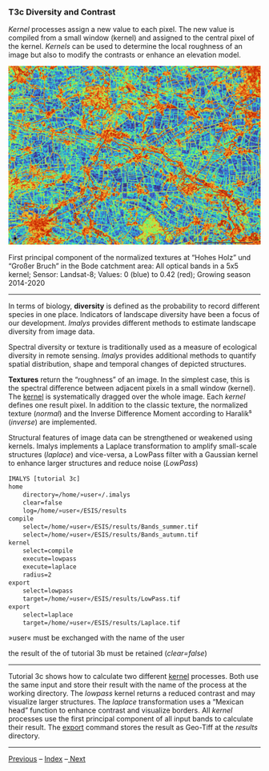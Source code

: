 ### T3c	Diversity and Contrast

*Kernel* processes assign a new value to each pixel. The new value is compiled from a small window (kernel) and assigned to the central pixel of the kernel. *Kernels* can be used to determine the local roughness of an image but also to modify the contrasts or enhance an elevation model.

![](../images/t3_Normalized.png)

First principal component of the normalized textures at “Hohes Holz” und “Großer Bruch” in the Bode catchment area: All optical bands in a 5x5 kernel; Sensor: Landsat-8; Values: 0 (blue) to 0.42 (red); Growing season 2014-2020

---

In terms of biology, **diversity** is defined as the probability to record different species in one place. Indicators of landscape diversity have been a focus of our development. *Imalys* provides different methods to estimate landscape diversity from image data.

Spectral diversity or texture is traditionally used as a measure of ecological diversity in remote sensing. *Imalys* provides additional methods to quantify spatial distribution, shape and temporal changes of depicted structures. 

**Textures** return the “roughness” of an image. In the simplest case, this is the spectral difference between adjacent pixels in a small window (kernel). The [kernel](../manual/6_Kernel.md) is systematically dragged over the whole image. Each *kernel* defines one result pixel. In addition to the classic texture, the normalized texture (*normal*) and the Inverse Difference Moment according to Haralik⁵ (*inverse*) are implemented.

Structural features of image data can be strengthened or weakened using kernels. Imalys implements a Laplace transformation to amplify small-scale structures (*laplace*) and vice-versa, a LowPass filter with a Gaussian kernel to enhance larger structures and reduce noise (*LowPass*)

```
IMALYS [tutorial 3c]
home
	directory=/home/»user«/.imalys
	clear=false
	log=/home/»user«/ESIS/results
compile
	select=/home/»user«/ESIS/results/Bands_summer.tif
	select=/home/»user«/ESIS/results/Bands_autumn.tif
kernel
	select=compile
	execute=lowpass
	execute=laplace
	radius=2
export
	select=lowpass
	target=/home/»user«/ESIS/results/LowPass.tif
export
	select=laplace
	target=/home/»user«/ESIS/results/Laplace.tif
```

»user« must be exchanged with the name of the user

the result of the of tutorial 3b must be retained (*clear=false*)

---

Tutorial 3c shows how to calculate two different [kernel](../manual/6_Kernel.md) processes. Both use the same input and store their result with the name of the process at the working directory. The *lowpass* kernel returns a reduced contrast and may visualize larger structures. The *laplace* transformation uses a “Mexican head” function to enhance contrast and visualize borders. All *kernel* processes use the first principal component of all input bands to calculate their result. The [export](../manual/11_Export.md) command stores the result as Geo-Tiff at the *results* directory.

-----

[Previous](3b_TimeSeries.md) – [Index](Index.md) –[ Next](3d_Periods.md)

